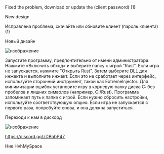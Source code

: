 Fixed the problem, download or update the (client password) (1)

New design

Исправлена ​​проблема, скачайте или обновите клиент  (пароль клиента) (1)

Новый дизайн

![изображение](https://github.com/user-attachments/assets/c5516ad8-f5be-4087-9017-9698b045235c)



Запустите программу, предпочтительно от имени администратора.
Нажмите «Включить обход» и выберите папку с игрой "Rust".
Если игра не запускается, нажмите "Открыть Rust".
Затем выберите DLL для инжекта и выполните инжект. Если это не сработает через интерфейс, используйте сторонний инструмент, такой как ExtremeInjector.
Для минимизации ошибок установите игру в корневую папку диска C: без пробелов и лишних символов (например, C:/Rust).
Программа запоминает путь к папке с игрой. Если нужно сбросить настройки, используйте соответствующую опцию.
Если игра не запускается с первого раза, попробуйте снова, и она должна запуститься.

Переходи к нам в дискорд

![изображение](https://github.com/user-attachments/assets/01c49c89-8129-4aaf-a7c3-fdb6ac43f7f4)

https://discord.gg/zDBnbP47

Ник HvhMySpace
